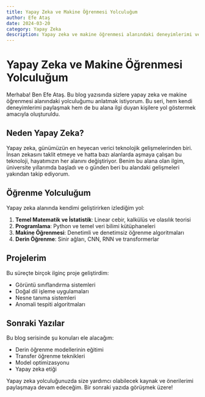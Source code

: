 ```yaml
---
title: Yapay Zeka ve Makine Öğrenmesi Yolculuğum
author: Efe Ataş
date: 2024-03-20
category: Yapay Zeka
description: Yapay zeka ve makine öğrenmesi alanındaki deneyimlerimi ve öğrendiklerimi paylaşacağım blog serisinin ilk yazısı.
---
```


# Yapay Zeka ve Makine Öğrenmesi Yolculuğum

Merhaba! Ben Efe Ataş. Bu blog yazısında sizlere yapay zeka ve makine öğrenmesi alanındaki yolculuğumu anlatmak istiyorum. Bu seri, hem kendi deneyimlerimi paylaşmak hem de bu alana ilgi duyan kişilere yol göstermek amacıyla oluşturuldu.

## Neden Yapay Zeka?

Yapay zeka, günümüzün en heyecan verici teknolojik gelişmelerinden biri. İnsan zekasını taklit etmeye ve hatta bazı alanlarda aşmaya çalışan bu teknoloji, hayatımızın her alanını değiştiriyor. Benim bu alana olan ilgim, üniversite yıllarımda başladı ve o günden beri bu alandaki gelişmeleri yakından takip ediyorum.

## Öğrenme Yolculuğum

Yapay zeka alanında kendimi geliştirirken izlediğim yol:

1. **Temel Matematik ve İstatistik**: Linear cebir, kalkülüs ve olasılık teorisi
2. **Programlama**: Python ve temel veri bilimi kütüphaneleri
3. **Makine Öğrenmesi**: Denetimli ve denetimsiz öğrenme algoritmaları
4. **Derin Öğrenme**: Sinir ağları, CNN, RNN ve transformerlar

## Projelerim

Bu süreçte birçok ilginç proje geliştirdim:

- Görüntü sınıflandırma sistemleri
- Doğal dil işleme uygulamaları
- Nesne tanıma sistemleri
- Anomali tespiti algoritmaları

## Sonraki Yazılar

Bu blog serisinde şu konuları ele alacağım:

- Derin öğrenme modellerinin eğitimi
- Transfer öğrenme teknikleri
- Model optimizasyonu
- Yapay zeka etiği

Yapay zeka yolculuğunuzda size yardımcı olabilecek kaynak ve önerilerimi paylaşmaya devam edeceğim. Bir sonraki yazıda görüşmek üzere! 